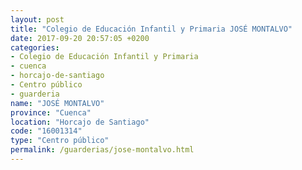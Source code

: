 ```yaml
---
layout: post
title: "Colegio de Educación Infantil y Primaria JOSÉ MONTALVO"
date: 2017-09-20 20:57:05 +0200
categories:
- Colegio de Educación Infantil y Primaria
- cuenca
- horcajo-de-santiago
- Centro público
- guarderia
name: "JOSÉ MONTALVO"
province: "Cuenca"
location: "Horcajo de Santiago"
code: "16001314"
type: "Centro público"
permalink: /guarderias/jose-montalvo.html
---
```

